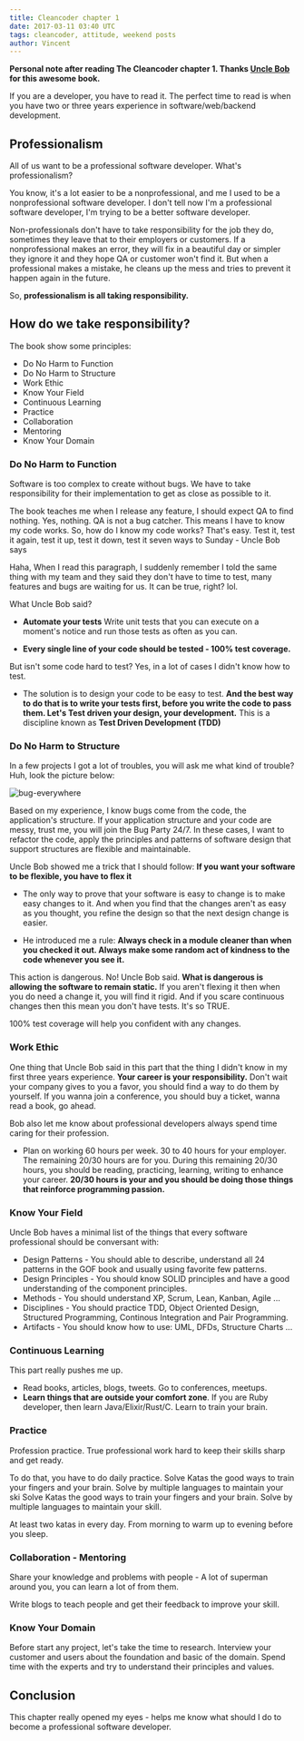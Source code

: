 ```yaml
---
title: Cleancoder chapter 1
date: 2017-03-11 03:40 UTC
tags: cleancoder, attitude, weekend posts
author: Vincent
---
```


**Personal note after reading The Cleancoder chapter 1. Thanks [Uncle Bob](https://sites.google.com/site/unclebobconsultingllc/) for this awesome book.**

If you are a developer, you have to read it. The perfect time to read is when you have two or three years experience in software/web/backend development.

## Professionalism

All of us want to be a professional software developer. What's professionalism?

You know, it's a lot easier to be a nonprofessional, and me I used to be a nonprofessional software developer. I don't tell now I'm a professional software developer, I'm trying to be a better software developer.

Non-professionals don't have to take responsibility for the job they do, sometimes they leave that to their employers or customers.
If a nonprofessional makes an error, they will fix in a beautiful day or simpler they ignore it and they hope QA or customer won't find it.
But when a professional makes a mistake, he cleans up the mess and tries to prevent it happen again in the future.

So, **professionalism is all taking responsibility.**

## How do we take responsibility?

The book show some principles:

- Do No Harm to Function
- Do No Harm to Structure
- Work Ethic
- Know Your Field
- Continuous Learning
- Practice
- Collaboration
- Mentoring
- Know Your Domain

### Do No Harm to Function

Software is too complex to create without bugs. We have to take responsibility for their implementation to get as close as possible to it.

The book teaches me when I release any feature, I should expect QA to find nothing. Yes, nothing. QA is not a bug catcher. This means I have to know my code works.
So, how do I know my code works? That's easy. Test it, test it again, test it up, test it down, test it seven ways to Sunday - Uncle Bob says

Haha, When I read this paragraph, I suddenly remember I told the same thing with my team and they said they don't have to time to test, many features and bugs are waiting for us.
It can be true, right? lol.

What Uncle Bob said?

- **Automate your tests** Write unit tests that you can execute on a moment's notice and run those tests as often as you can.

- **Every single line of your code should be tested - 100% test coverage.**

But isn't some code hard to test? Yes, in a lot of cases I didn't know how to test.

- The solution is to design your code to be easy to test. **And the best way to do that is to write your tests first, before you write the code to pass them.
Let's Test driven your design, your development.** This is a discipline known as **Test Driven Development (TDD)**

### Do No Harm to Structure

In a few projects I got a lot of troubles, you will ask me what kind of trouble? Huh, look the picture below:


![bug-everywhere](https://docs.google.com/uc?id=0B-S3PHiYZOY1czRkbzZVbUR0VDA)

Based on my experience, I know bugs come from the code, the application's structure. If your application structure and your code are messy, trust me, you will join the Bug Party 24/7.
In these cases, I want to refactor the code, apply the principles and patterns of software design that support structures are flexible and maintainable.

Uncle Bob showed me a trick that I should follow: **If you want your software to be flexible, you have to flex it**

- The only way to prove that your software is easy to change is to make easy changes to it. And when you find that the changes aren't as easy as you thought, you refine the design so that the next design change is easier.

- He introduced me a rule: **Always check in a module cleaner than when you checked it out. Always make some random act of kindness to the code whenever you see it.**

This action is dangerous. No! Uncle Bob said. **What is dangerous is allowing the software to remain static.**
If you aren't flexing it then when you do need a change it, you will find it rigid. And if you scare continuous changes then this mean you don't have tests. It's so TRUE.

100% test coverage will help you confident with any changes.

### Work Ethic

One thing that Uncle Bob said in this part that the thing I didn't know in my first three years experience. **Your career is your responsibility.**
Don't wait your company gives to you a favor, you should find a way to do them by yourself. If you wanna join a conference, you should buy a ticket, wanna read a book, go ahead.

Bob also let me know about professional developers always spend time caring for their profession.

- Plan on working 60 hours per week. 30 to 40 hours for your employer. The remaining 20/30 hours are for you. During this remaining 20/30 hours, you should be reading, practicing, learning, writing to enhance your career.
**20/30 hours is your and you should be doing those things that reinforce programming passion.**

### Know Your Field

Uncle Bob haves a minimal list of the things that every software professional should be conversant with:

- Design Patterns - You should able to describe, understand all 24 patterns in the GOF book and usually using favorite few patterns.
- Design Principles - You should know SOLID principles and have a good understanding of the component principles.
- Methods - You should understand XP, Scrum, Lean, Kanban, Agile ...
- Disciplines - You should practice TDD, Object Oriented Design, Structured Programming, Continous Integration and Pair Programming.
- Artifacts - You should know how to use: UML, DFDs, Structure Charts ...

### Continuous Learning

This part really pushes me up.

- Read books, articles, blogs, tweets. Go to conferences, meetups.
- **Learn things that are outside your comfort zone**. If you are Ruby developer, then learn Java/Elixir/Rust/C. Learn to train your brain.

### Practice

Profession practice. True professional work hard to keep their skills sharp and get ready.

To do that, you have to do daily practice. Solve Katas the good ways to train your fingers and your brain. Solve by multiple languages to maintain your ski Solve Katas the good ways to train your fingers and your brain. Solve by multiple languages to maintain your skill.

At least two katas in every day. From morning to warm up to evening before you sleep.

### Collaboration - Mentoring

Share your knowledge and problems with people - A lot of superman around you, you can learn a lot of from them.

Write blogs to teach people and get their feedback to improve your skill.

### Know Your Domain

Before start any project, let's take the time to research. Interview your customer and users about the foundation and basic of the domain. Spend time with the experts and try to understand
their principles and values.

## Conclusion

This chapter really opened my eyes - helps me know what should I do to become a professional software developer.
